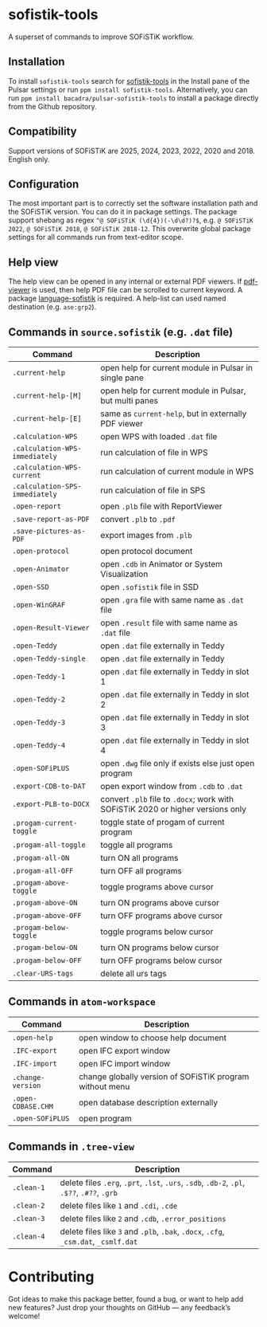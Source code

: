 # sofistik-tools

A superset of commands to improve SOFiSTiK workflow.

## Installation

To install `sofistik-tools` search for [sofistik-tools](https://web.pulsar-edit.dev/packages/sofistik-tools) in the Install pane of the Pulsar settings or run `ppm install sofistik-tools`. Alternatively, you can run `ppm install bacadra/pulsar-sofistik-tools` to install a package directly from the Github repository.

## Compatibility

Support versions of SOFiSTiK are 2025, 2024, 2023, 2022, 2020 and 2018. English only.

## Configuration

The most important part is to correctly set the software installation path and the SOFiSTiK version. You can do it in package settings. The package support shebang as regex `^@ SOFiSTiK (\d{4})(-\d\d?)?$`, e.g. `@ SOFiSTiK 2022`, `@ SOFiSTiK 2018`, `@ SOFiSTiK 2018-12`. This overwrite global package settings for all commands run from text-editor scope.

## Help view

The help view can be opened in any internal or external PDF viewers. If [pdf-viewer](https://github.com/bacadra/pulsar-pdf-viewer) is used, then help PDF file can be scrolled to current keyword. A package [language-sofistik](https://github.com/bacadra/pulsar-language-sofistik) is required. A help-list can used named destination (e.g. `ase:grp2`).

## Commands in `source.sofistik` (e.g. `.dat` file)

| Command | Description |
|-|-|
| `.current-help` | open help for current module in Pulsar in single pane |
| `.current-help-[M]` | open help for current module in Pulsar, but multi panes |
| `.current-help-[E]` | same as `current-help`, but in externally PDF viewer |
| `.calculation-WPS` | open WPS with loaded `.dat` file |
| `.calculation-WPS-immediately` | run calculation of file in WPS |
| `.calculation-WPS-current` | run calculation of current module in WPS |
| `.calculation-SPS-immediately` | run calculation of file in SPS |
| `.open-report` | open `.plb` file with ReportViewer |
| `.save-report-as-PDF` | convert `.plb` to `.pdf` |
| `.save-pictures-as-PDF` | export images from `.plb` |
| `.open-protocol` | open protocol document |
| `.open-Animator` | open `.cdb` in Animator or System Visualization |
| `.open-SSD` | open `.sofistik` file in SSD |
| `.open-WinGRAF` | open `.gra` file with same name as `.dat` file |
| `.open-Result-Viewer` | open `.result` file with same name as `.dat` file |
| `.open-Teddy` | open `.dat` file externally in Teddy |
| `.open-Teddy-single` | open `.dat` file externally in Teddy |
| `.open-Teddy-1` | open `.dat` file externally in Teddy in slot 1 |
| `.open-Teddy-2` | open `.dat` file externally in Teddy in slot 2 |
| `.open-Teddy-3` | open `.dat` file externally in Teddy in slot 3 |
| `.open-Teddy-4` | open `.dat` file externally in Teddy in slot 4 |
| `.open-SOFiPLUS` | open `.dwg` file only if exists else just open program |
| `.export-CDB-to-DAT` | open export window from `.cdb` to `.dat` |
| `.export-PLB-to-DOCX` | convert `.plb` file to `.docx`; work with SOFiSTiK 2020 or higher versions only |
| `.progam-current-toggle` | toggle state of progam of current program |
| `.progam-all-toggle` | toggle all programs |
| `.progam-all-ON` | turn ON all programs |
| `.progam-all-OFF` | turn OFF all programs |
| `.progam-above-toggle` | toggle programs above cursor |
| `.progam-above-ON` | turn ON programs above cursor |
| `.progam-above-OFF` | turn OFF programs above cursor |
| `.progam-below-toggle` | toggle programs below cursor |
| `.progam-below-ON` | turn ON programs below cursor |
| `.progam-below-OFF` | turn OFF programs below cursor |
| `.clear-URS-tags` | delete all urs tags |

## Commands in `atom-workspace`

| Command | Description |
|-|-|
| `.open-help` | open window to choose help document |
| `.IFC-export` | open IFC export window |
| `.IFC-import` | open IFC import window |
| `.change-version` | change globally version of SOFiSTiK program without menu |
| `.open-CDBASE.CHM` | open database description externally |
| `.open-SOFiPLUS` | open program |

## Commands in `.tree-view`

| Command | Description |
|-|-|
| `.clean-1` | delete files `.erg`, `.prt`, `.lst`, `.urs`, `.sdb`, `.db-2`, `.pl`, `.$??`, `.#??`, `.grb` |
| `.clean-2` | delete files like `1` and `.cdi`, `.cde` |
| `.clean-3` | delete files like `2` and `.cdb`, `.error_positions` |
| `.clean-4` | delete files like `3` and `.plb`, `.bak`, `.docx`, `.cfg`, `_csm.dat`, `_csmlf.dat` |

# Contributing

Got ideas to make this package better, found a bug, or want to help add new features? Just drop your thoughts on GitHub — any feedback’s welcome!

